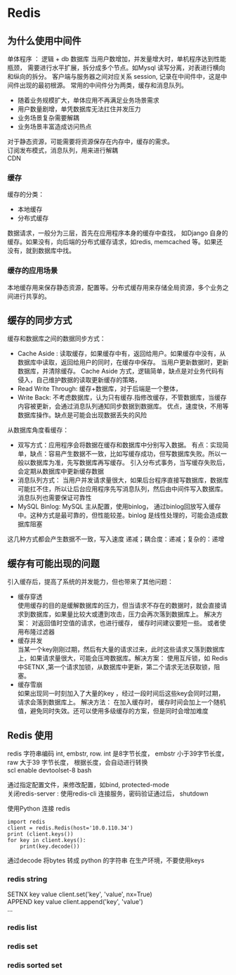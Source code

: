 # Redis

## 为什么使用中间件
单体程序  ： 逻辑 + db 数据库
当用户数增加，并发量增大时，单机程序达到性能瓶颈， 需要进行水平扩展，拆分成多个节点。如Mysql 读写分离，对表进行横向和纵向的拆分。
客户端与服务器之间对应关系 session, 记录在中间件中，这是中间件出现的最初根源。
常用的中间件分为两类，缓存和消息队列。

* 随着业务规模扩大，单体应用不再满足业务场景需求
* 用户数量剧增，单凭数据库无法扛住并发压力
* 业务场景复杂需要解耦
* 业务场景丰富造成访问热点

对于静态资源，可能需要将资源保存在内存中，缓存的需求。  
订阅发布模式，消息队列，用来进行解耦  
CDN

### 缓存
缓存的分类：  
* 本地缓存
* 分布式缓存

数据请求，一般分为三层，首先在应用程序本身的缓存中查找， 如Django 自身的缓存。如果没有，向后端的分布式缓存请求，如redis, memcached 等。如果还没有，就到数据库中找。

### 缓存的应用场景
本地缓存用来保存静态资源，配置等。分布式缓存用来存储全局资源，多个业务之间进行共享的。

## 缓存的同步方式
缓存和数据库之间的数据同步方式：
* Cache Aside : 读取缓存，如果缓存中有，返回给用户。如果缓存中没有，从数据库中读取，返回给用户的同时，在缓存中保存。
当用户更新数据时，更新数据库，并清除缓存。
Cache Aside 方式，逻辑简单，缺点是对业务代码有侵入，自己维护数据的读取更新缓存的策略，
* Read Write Through: 缓存+数据库，对于后端是一个整体，
* Write Back: 不考虑数据库，认为只有缓存.指修改缓存，不管数据库，当缓存内容被更新，会通过消息队列通知同步数据到数据库。
  优点，速度快，不用等数据库操作。缺点是可能会出现数据丢失的风险

从数据库角度看缓存：
* 双写方式：应用程序会将数据在缓存和数据库中分别写入数据。 有点：实现简单，缺点：容易产生数据不一致，比如写缓存成功，但写数据库失败。所以一般以数据库为准，先写数据库再写缓存。 引入分布式事务，当写缓存失败后，会定期从数据库中更新缓存数据
* 消息队列方式： 当用户并发请求量很大，如果后台程序直接写数据库，数据库可能扛不住，所以让后台应用程序先写消息队列，然后由中间件写入数据库。消息队列也需要保证可靠性
* MySQL Binlog: MySQL 主从配置，使用binlog， 通过binlog回放写入缓存中。这种方式是最可靠的，但性能较差。binlog 是线性处理的，可能会造成数据库阻塞

这几种方式都会产生数据不一致，写入速度 递减；耦合度：递减；复杂的：递增

## 缓存有可能出现的问题
引入缓存后，提高了系统的并发能力，但也带来了其他问题：
* 缓存穿透  
    使用缓存的目的是缓解数据库的压力，但当请求不存在的数据时，就会直接请求到数据库，如果量比较大或遭到攻击，压力会再次落到数据库上。 解决方案： 对返回值时空值的请求，也进行缓存， 缓存时间建议要短一些。 或者使用布隆过滤器
* 缓存并发  
    当某一个key刚刚过期，然后有大量的请求过来，此时这些请求又落到数据库上，如果请求量很大，可能会压垮数据库。解决方案： 使用互斥锁，如 Redis 中SETNX ,第一个请求加锁，从数据库中更新，第二个请求无法获取锁，阻塞。
* 缓存雪崩  
    如果出现同一时刻加入了大量的key ，经过一段时间后这些key会同时过期，请求会落到数据库上。 解决方法： 在加入缓存时， 缓存时间会加上一个随机值，避免同时失效。还可以使用多级缓存的方案，但是同时会增加难度

## Redis 使用

redis 字符串编码  int, embstr, row.  int 是8字节长度， embstr 小于39字节长度， raw 大于39 字节长度， 根据长度，会自动进行转换  
scl enable devtoolset-8 bash  

通过指定配置文件，来修改配置，如bind, protected-mode  
关闭redis-server : 使用redis-cli 连接服务，密码验证通过后， shutdown  

使用Python 连接 redis  
```
import redis
client = redis.Redis(host='10.0.110.34')
print (client.keys())
for key in client.keys():
    print(key.decode())
```
通过decode 将bytes 转成 python 的字符串
在生产环境，不要使用keys  

### redis string

SETNX key value   client.set('key', 'value', nx=True)  
APPEND key value  client.append('key', 'value')  
...  

### redis list

### redis set

### redis sorted set

